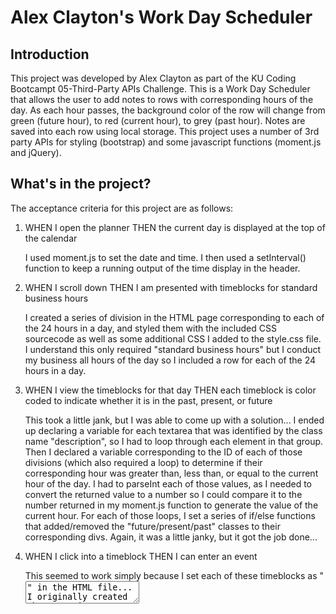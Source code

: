 # Alex Clayton's Work Day Scheduler

## Introduction
This project was developed by Alex Clayton as part of the KU Coding Bootcampt 05-Third-Party APIs Challenge.  This is a Work Day Scheduler that allows the user to add notes to rows with corresponding hours of the day.  As each hour passes, the background color of the row will change from green (future hour), to red (current hour), to grey (past hour).  Notes are saved into each row using local storage.  This project uses a number of 3rd party APIs for styling (bootstrap) and some javascript functions (moment.js and jQuery).  

## What's in the project?
The acceptance criteria for this project are as follows:

1.  WHEN I open the planner
    THEN the current day is displayed at the top of the calendar

    I used moment.js to set the date and time.  I then used a setInterval() function to keep a running output of the time display in the header.

2.  WHEN I scroll down
    THEN I am presented with timeblocks for standard business hours

    I created a series of division in the HTML page corresponding to each of the 24 hours in a day, and styled them with the included CSS sourcecode as well as some additional CSS I added to the style.css file.  I understand this only required "standard business hours" but I conduct my business all hours of the day so I included a row for each of the 24 hours in a day. 

3.  WHEN I view the timeblocks for that day
    THEN each timeblock is color coded to indicate whether it is in the past, present, or future

    This took a little jank, but I was able to come up with a solution...  I ended up declaring a variable for each textarea that was identified by the class name "description", so I had to loop through each element in that group.  Then I declared a variable corresponding to the ID of each of those divisions (which also required a loop) to determine if their corresponding hour was greater than, less than, or equal to the current hour of the day. I had to parseInt each of those values, as I needed to convert the returned value to a number so I could compare it to the number returned in my moment.js function to generate the value of the current hour.  For each of those loops, I set a series of if/else functions that added/removed the "future/present/past" classes to their corresponding divs.  Again, it was a little janky, but it got the job done...

4.  WHEN I click into a timeblock
    THEN I can enter an event

    This seemed to work simply because I set each of these timeblocks as "<textarea>" in the HTML file...  I originally created them as "<input>s" but the CSS file seemed to call for "<textarea>".

5.  WHEN I click the save button for that timeblock
    THEN the text for that event is saved in local storage

    This was a javascript function we implemented in the previous unit challenge.  I used localStorage.setItem and localStorage.getItem to achieve this.

6.  WHEN I refresh the page
    THEN the saved events persist

    Another thing we implemented in the previous challenge that I used for this one.


    
## The completed project resembles the following image when deployed:

Full Size desktop view

![full size desktop view]()


## URL of the Deployed Application:

[Deployed Application]()
